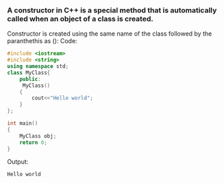 ### A constructor in C++ is a special method that is automatically called when an object of a class is created.
Constructor is created using the same name of the class followed by the paranthethis as ():
Code:
```c++
#include <iostream>
#include <string>
using namespace std;
class MyClass{
	public:
	 MyClass()
	{
		cout<<"Hello world";
	}
};

int main()
{
	MyClass obj;
	return 0;
}
```
Output:
```cmd
Hello world
```
